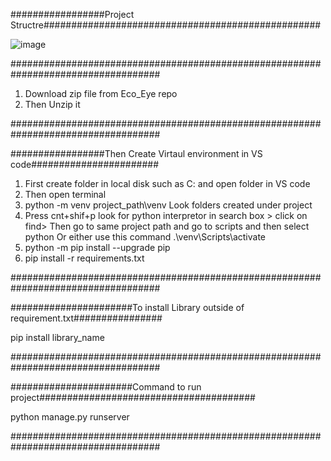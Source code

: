 #################Project Structre##################################################

![image](https://github.com/VishalGirase/Eco_Eye/assets/70579998/5069b542-7e63-4fae-b758-7a095c0d8ac1)

###################################################################################

1. Download zip file from Eco_Eye repo
2. Then Unzip it

###################################################################################

#################Then Create Virtaul environment in VS code#######################

1. First create folder in local disk such as C: and open folder in VS code
2. Then open terminal
3. python -m venv project_path\venv
   Look folders created under project
4. Press cnt+shif+p look for python interpretor in search box > click on find>
   Then go to same project path and go to scripts and then select python
   Or either use this command 
   .\venv\Scripts\activate
5. python -m pip install --upgrade pip
6. pip install -r requirements.txt

###################################################################################

######################To install Library outside of requirement.txt################

pip install library_name

###################################################################################

######################Command to run project#######################################

python manage.py runserver

###################################################################################
